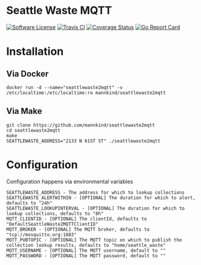 # Seattle Waste MQTT

[![Software
License](https://img.shields.io/badge/License-MIT-orange.svg?style=flat-square)](https://github.com/mannkind/seattlewaste2mqtt/blob/master/LICENSE.md)
[![Travis CI](https://img.shields.io/travis/mannkind/seattlewaste2mqtt/master.svg?style=flat-square)](https://travis-ci.org/mannkind/seattlewaste2mqtt)
[![Coverage Status](https://img.shields.io/codecov/c/github/mannkind/seattlewaste2mqtt/master.svg)](http://codecov.io/github/mannkind/seattlewaste2mqtt?branch=master)
[![Go Report Card](https://goreportcard.com/badge/github.com/mannkind/seattlewaste2mqtt)](https://goreportcard.com/report/github.com/mannkind/seattlewaste2mqtt)

# Installation

## Via Docker
```
docker run -d --name="seattlewaste2mqtt" -v /etc/localtime:/etc/localtime:ro mannkind/seattlewaste2mqtt
```

## Via Make
```
git clone https://github.com/mannkind/seattlewaste2mqtt
cd seattlewaste2mqtt
make
SEATTLEWASTE_ADDRESS="2133 N 61ST ST" ./seattlewaste2mqtt 
```

# Configuration

Configuration happens via environmental variables

```
SEATTLEWASTE_ADDRESS - The address for which to lookup collections
SEATTLEWASTE_ALERTWITHIN - [OPTIONAL] The duration for which to alert, defaults to "24h"
SEATTLEWASTE_LOOKUPINTERVAL - [OPTIONAL] The duration for which to lookup collections, defaults to "8h"
MQTT_CLIENTID - [OPTIONAL] The clientId, defaults to "DefaultSeattleWaste2MQTTClientID"
MQTT_BROKER - [OPTIONAL] The MQTT broker, defaults to "tcp://mosquitto.org:1883"
MQTT_PUBTOPIC - [OPTIONAL] The MQTT topic on which to publish the collection lookup results, defaults to "home/seattle_waste"
MQTT_USERNAME - [OPTIONAL] The MQTT username, default to ""
MQTT_PASSWORD - [OPTIONAL] The MQTT password, default to ""
```
